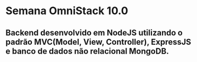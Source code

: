 # Semana OmniStack 10.0

## Backend desenvolvido em NodeJS utilizando o padrão MVC(Model, View, Controller), ExpressJS e banco de dados não relacional MongoDB.
